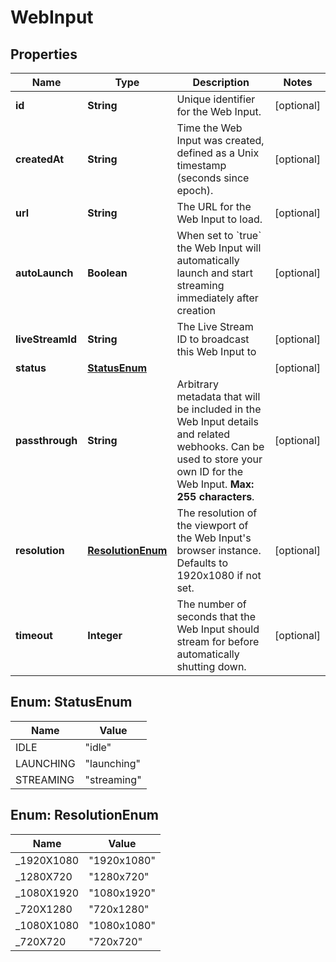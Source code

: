 

# WebInput

## Properties

Name | Type | Description | Notes
------------ | ------------- | ------------- | -------------
**id** | **String** | Unique identifier for the Web Input. |  [optional]
**createdAt** | **String** | Time the Web Input was created, defined as a Unix timestamp (seconds since epoch). |  [optional]
**url** | **String** | The URL for the Web Input to load. |  [optional]
**autoLaunch** | **Boolean** | When set to &#x60;true&#x60; the Web Input will automatically launch and start streaming immediately after creation |  [optional]
**liveStreamId** | **String** | The Live Stream ID to broadcast this Web Input to |  [optional]
**status** | [**StatusEnum**](#StatusEnum) |  |  [optional]
**passthrough** | **String** | Arbitrary metadata that will be included in the Web Input details and related webhooks. Can be used to store your own ID for the Web Input. **Max: 255 characters**. |  [optional]
**resolution** | [**ResolutionEnum**](#ResolutionEnum) | The resolution of the viewport of the Web Input&#39;s browser instance. Defaults to 1920x1080 if not set. |  [optional]
**timeout** | **Integer** | The number of seconds that the Web Input should stream for before automatically shutting down. |  [optional]



## Enum: StatusEnum

Name | Value
---- | -----
IDLE | &quot;idle&quot;
LAUNCHING | &quot;launching&quot;
STREAMING | &quot;streaming&quot;



## Enum: ResolutionEnum

Name | Value
---- | -----
_1920X1080 | &quot;1920x1080&quot;
_1280X720 | &quot;1280x720&quot;
_1080X1920 | &quot;1080x1920&quot;
_720X1280 | &quot;720x1280&quot;
_1080X1080 | &quot;1080x1080&quot;
_720X720 | &quot;720x720&quot;



